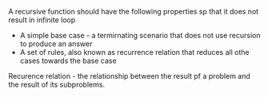 A recursive function should have the following properties sp that it does not result in infinite loop
- A simple base case - a termirnating scenario that does not use recursion to produce an answer
-  A set of rules, also known as recurrence relation that reduces all othe cases towards the base case


Recurence relation - the relationship between the result pf a problem and the result of its subproblems.

